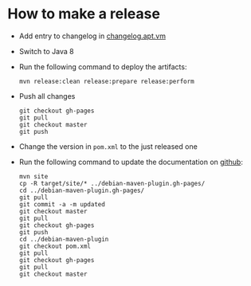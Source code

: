 # How to make a release

* Add entry to changelog in [changelog.apt.vm](src/site/apt/changelog.apt.vm)

* Switch to Java 8

* Run the following command to deploy the artifacts:

  ```
  mvn release:clean release:prepare release:perform
  ```

* Push all changes

  ```
  git checkout gh-pages
  git pull
  git checkout master
  git push
  ```

* Change the version in `pom.xml` to the just released one 

* Run the following command to update the documentation on 
  [github](https://fracpete.github.io/debian-maven-plugin/):

  ```
  mvn site
  cp -R target/site/* ../debian-maven-plugin.gh-pages/
  cd ../debian-maven-plugin.gh-pages/
  git pull
  git commit -a -m updated
  git checkout master
  git pull
  git checkout gh-pages
  git push
  cd ../debian-maven-plugin
  git checkout pom.xml
  git pull
  git checkout gh-pages
  git pull
  git checkout master
  ```
